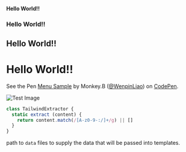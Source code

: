 #### Hello World!! ####
### Hello World!! ###
## Hello World!! ##
# Hello World!! #

<p data-height="410" data-theme-id="11023" data-slug-hash="dPWEJL" data-default-tab="result" data-user="WenpinLiao" class='codepen'>See the Pen <a href='http://codepen.io/WenpinLiao/pen/dPWEJL/'>Menu Sample</a> by Monkey.B (<a href='http://codepen.io/WenpinLiao'>@WenpinLiao</a>) on <a href='http://codepen.io'>CodePen</a>.</p>

![Test Image](/articleImages/hello-world/_1.jpg)

``` javascript
class TailwindExtractor {
  static extract (content) {
    return content.match(/[A-z0-9-:/]+/g) || []
  }
}
```

path to `data` files to supply the data that will be passed into templates.
